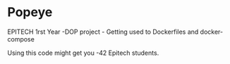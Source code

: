 # Popeye
EPITECH 1rst Year -DOP project - Getting used to Dockerfiles and docker-compose

Using this code might get you -42 Epitech students.
